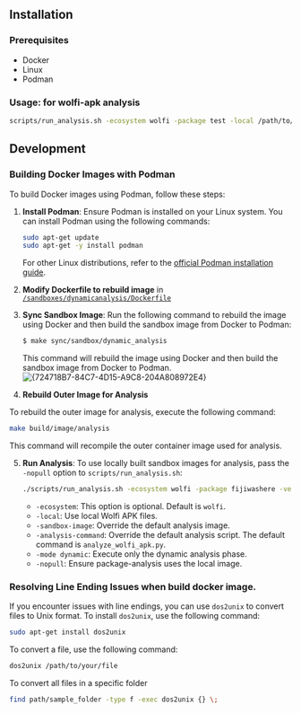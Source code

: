 ## Installation

### Prerequisites

- Docker
- Linux
- Podman


### Usage: for wolfi-apk analysis



```bash
scripts/run_analysis.sh -ecosystem wolfi -package test -local /path/to/test -sandbox-image 'customised_sandbox_for_dynamic_analysis' -mode dynamic
```
## Development

### Building Docker Images with Podman

To build Docker images using Podman, follow these steps:

1. **Install Podman**: Ensure Podman is installed on your Linux system. You can install Podman using the following commands:

    ```bash
    sudo apt-get update
    sudo apt-get -y install podman
    ```

    For other Linux distributions, refer to the [official Podman installation guide](https://podman.io/getting-started/installation).

2. **Modify Dockerfile to rebuild image** in [`/sandboxes/dynamicanalysis/Dockerfile`](./sandboxes/dynamicanalysis/Dockerfile)

3. **Sync Sandbox Image**: Run the following command to rebuild the image using Docker and then build the sandbox image from Docker to Podman:

    ```bash
    $ make sync/sandbox/dynamic_analysis
    ```


    This command will rebuild the image using Docker and then build the sandbox image from Docker to Podman.
![{724718B7-84C7-4D15-A9C8-204A808972E4}](https://github.com/user-attachments/assets/150ba477-4d84-4b25-9860-759bdf6d4210)

4. **Rebuild Outer Image for Analysis**

To rebuild the outer image for analysis, execute the following command:

```bash
make build/image/analysis
```

This command will recompile the outer container image used for analysis.

5. **Run Analysis**: To use locally built sandbox images for analysis, pass the `-nopull` option to `scripts/run_analysis.sh`:

    ```bash
    ./scripts/run_analysis.sh -ecosystem wolfi -package fijiwashere -version fijiwashere.0.0.0  -local /path/fijiwashere12323-0.0.0-r0.apk -sandbox-image 'wolfi-apk/dynamic-analysis'   -analysis-command 'analyze_wolfi_apk.py' -mode dynamic -nopull  
    ```
    - `-ecosystem`: This option is optional. Default is `wolfi`.
    - `-local`: Use local Wolfi APK files.
    - `-sandbox-image`: Override the default analysis image.
    - `-analysis-command`: Override the default analysis script. The default command is `analyze_wolfi_apk.py`.
    - `-mode dynamic`: Execute only the dynamic analysis phase.
    - `-nopull`: Ensure package-analysis uses the local image.

### Resolving Line Ending Issues when build docker image.

If you encounter issues with line endings, you can use `dos2unix` to convert files to Unix format. To install `dos2unix`, use the following command:

```bash
sudo apt-get install dos2unix
```

To convert a file, use the following command:

```bash
dos2unix /path/to/your/file
```

To convert all files in a specific folder
```bash
find path/sample_folder -type f -exec dos2unix {} \;
```
